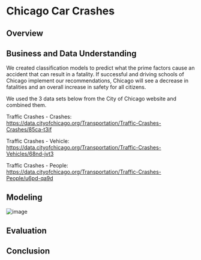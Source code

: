 # Chicago Car Crashes
## Overview

## Business and Data Understanding

We created classification models to predict what the prime factors cause an accident that can result in a fatality. If successful and driving schools of Chicago implement our recommendations, Chicago will see a decrease in fatalities and an overall increase in safety for all citizens.

We used the 3 data sets below from the City of Chicago website and combined them.


Traffic Crashes - Crashes: https://data.cityofchicago.org/Transportation/Traffic-Crashes-Crashes/85ca-t3if

Traffic Crashes - Vehicle: https://data.cityofchicago.org/Transportation/Traffic-Crashes-Vehicles/68nd-jvt3

Traffic Crashes - People: https://data.cityofchicago.org/Transportation/Traffic-Crashes-People/u6pd-qa9d
## Modeling

![image](https://user-images.githubusercontent.com/12703065/145256200-6a319729-69fd-461e-9384-b18728d99d07.png)


## Evaluation
## Conclusion
